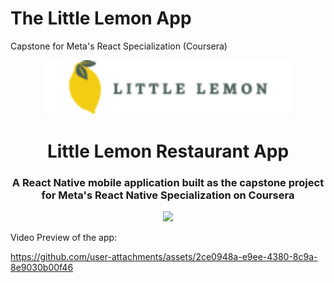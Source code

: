 # The Little Lemon App
Capstone for Meta's React Specialization (Coursera)

<p align="center">
<img src="./assets/img/Logo.png" width="400"/>
</p>
<h1 align="center">Little Lemon Restaurant App</h1>
<h3 align="center">
A React Native mobile application built as the capstone project for Meta's React Native Specialization on Coursera
</h3>
<p align="center">
<img src="https://github.com/user-attachments/assets/2ce0948a-e9ee-4380-8c9a-8e9030b00f46" width="300"/>
</p>

Video Preview of the app:

https://github.com/user-attachments/assets/2ce0948a-e9ee-4380-8c9a-8e9030b00f46

